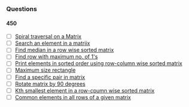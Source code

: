 ### Questions

#### 450
- [ ] [Spiral traversal on a Matrix](https://practice.geeksforgeeks.org/problems/spirally-traversing-a-matrix/0)
- [ ] [Search an element in a matriix](https://leetcode.com/problems/search-a-2d-matrix/)
- [ ] [Find median in a row wise sorted matrix](https://practice.geeksforgeeks.org/problems/median-in-a-row-wise-sorted-matrix1527/1)
- [ ] [Find row with maximum no. of 1's](https://practice.geeksforgeeks.org/problems/row-with-max-1s0023/1)
- [ ] [Print elements in sorted order using row-column wise sorted matrix](https://practice.geeksforgeeks.org/problems/sorted-matrix/0)
- [ ] [Maximum size rectangle](https://practice.geeksforgeeks.org/problems/max-rectangle/1)
- [ ] [Find a specific pair in matrix](https://www.geeksforgeeks.org/find-a-specific-pair-in-matrix/)
- [ ] [Rotate matrix by 90 degrees](https://www.geeksforgeeks.org/rotate-a-matrix-by-90-degree-in-clockwise-direction-without-using-any-extra-space/)
- [ ] [Kth smallest element in a row-cpumn wise sorted matrix](https://practice.geeksforgeeks.org/problems/kth-element-in-matrix/1)
- [ ] [Common elements in all rows of a given matrix](https://www.geeksforgeeks.org/common-elements-in-all-rows-of-a-given-matrix/)
